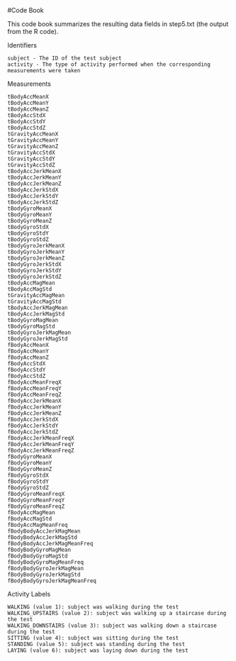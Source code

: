 #Code Book

This code book summarizes the resulting data fields in step5.txt (the output from the R code).

Identifiers

    subject - The ID of the test subject
    activity - The type of activity performed when the corresponding measurements were taken

Measurements

    tBodyAccMeanX
    tBodyAccMeanY
    tBodyAccMeanZ
    tBodyAccStdX
    tBodyAccStdY
    tBodyAccStdZ
    tGravityAccMeanX
    tGravityAccMeanY
    tGravityAccMeanZ
    tGravityAccStdX
    tGravityAccStdY
    tGravityAccStdZ
    tBodyAccJerkMeanX
    tBodyAccJerkMeanY
    tBodyAccJerkMeanZ
    tBodyAccJerkStdX
    tBodyAccJerkStdY
    tBodyAccJerkStdZ
    tBodyGyroMeanX
    tBodyGyroMeanY
    tBodyGyroMeanZ
    tBodyGyroStdX
    tBodyGyroStdY
    tBodyGyroStdZ
    tBodyGyroJerkMeanX
    tBodyGyroJerkMeanY
    tBodyGyroJerkMeanZ
    tBodyGyroJerkStdX
    tBodyGyroJerkStdY
    tBodyGyroJerkStdZ
    tBodyAccMagMean
    tBodyAccMagStd
    tGravityAccMagMean
    tGravityAccMagStd
    tBodyAccJerkMagMean
    tBodyAccJerkMagStd
    tBodyGyroMagMean
    tBodyGyroMagStd
    tBodyGyroJerkMagMean
    tBodyGyroJerkMagStd
    fBodyAccMeanX
    fBodyAccMeanY
    fBodyAccMeanZ
    fBodyAccStdX
    fBodyAccStdY
    fBodyAccStdZ
    fBodyAccMeanFreqX
    fBodyAccMeanFreqY
    fBodyAccMeanFreqZ
    fBodyAccJerkMeanX
    fBodyAccJerkMeanY
    fBodyAccJerkMeanZ
    fBodyAccJerkStdX
    fBodyAccJerkStdY
    fBodyAccJerkStdZ
    fBodyAccJerkMeanFreqX
    fBodyAccJerkMeanFreqY
    fBodyAccJerkMeanFreqZ
    fBodyGyroMeanX
    fBodyGyroMeanY
    fBodyGyroMeanZ
    fBodyGyroStdX
    fBodyGyroStdY
    fBodyGyroStdZ
    fBodyGyroMeanFreqX
    fBodyGyroMeanFreqY
    fBodyGyroMeanFreqZ
    fBodyAccMagMean
    fBodyAccMagStd
    fBodyAccMagMeanFreq
    fBodyBodyAccJerkMagMean
    fBodyBodyAccJerkMagStd
    fBodyBodyAccJerkMagMeanFreq
    fBodyBodyGyroMagMean
    fBodyBodyGyroMagStd
    fBodyBodyGyroMagMeanFreq
    fBodyBodyGyroJerkMagMean
    fBodyBodyGyroJerkMagStd
    fBodyBodyGyroJerkMagMeanFreq

Activity Labels

    WALKING (value 1): subject was walking during the test
    WALKING_UPSTAIRS (value 2): subject was walking up a staircase during the test
    WALKING_DOWNSTAIRS (value 3): subject was walking down a staircase during the test
    SITTING (value 4): subject was sitting during the test
    STANDING (value 5): subject was standing during the test
    LAYING (value 6): subject was laying down during the test
